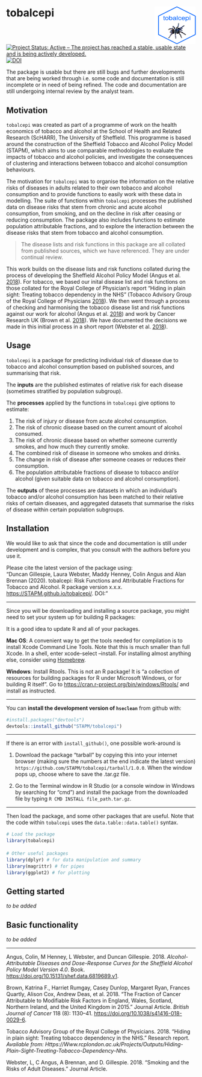 
<!-- README.md is generated from README.Rmd. Please edit that file -->

# tobalcepi <img src="tools/tobalcepi_hex.png" align="right" style="padding-left:10px;background-color:white;" width="100" height="100" />

[![Project Status: Active – The project has reached a stable, usable
state and is being actively
developed.](https://www.repostatus.org/badges/latest/active.svg)](https://www.repostatus.org/#active)  
[![DOI](https://zenodo.org/badge/221235909.svg)](https://zenodo.org/badge/latestdoi/221235909)

The package is usable but there are still bugs and further developments
that are being worked through i.e. some code and documentation is still
incomplete or in need of being refined. The code and documentation are
still undergoing internal review by the analyst team.

## Motivation

`tobalcepi` was created as part of a programme of work on the health
economics of tobacco and alcohol at the School of Health and Related
Research (ScHARR), The University of Sheffield. This programme is based
around the construction of the Sheffield Tobacco and Alcohol Policy
Model (STAPM), which aims to use comparable methodologies to evaluate
the impacts of tobacco and alcohol policies, and investigate the
consequences of clustering and interactions between tobacco and alcohol
consumption behaviours.

The motivation for `tobalcepi` was to organise the information on the
relative risks of diseases in adults related to their own tobacco and
alcohol consumption and to provide functions to easily work with these
data in modelling. The suite of functions within `tobalcepi` processes
the published data on disease risks that stem from chronic and acute
alcohol consumption, from smoking, and on the decline in risk after
ceasing or reducing consumption. The package also includes functions to
estimate population attributable fractions, and to explore the
interaction between the disease risks that stem from tobacco and alcohol
consumption.

> The disease lists and risk functions in this package are all collated
> from published sources, which we have referenced. They are under
> continual review.

This work builds on the disease lists and risk functions collated during
the process of developing the Sheffield Alcohol Policy Model (Angus et
al. [2018](#ref-Angus2018)). For tobacco, we based our inital disease
list and risk functions on those collated for the Royal College of
Physician’s report “Hiding in plain sight: Treating tobacco dependency
in the NHS” (Tobacco Advisory Group of the Royal College of Physicians
[2018](#ref-RCP2018)). We then went through a process of checking and
harmonising the tobacco disease list and risk functions against our work
for alcohol (Angus et al. [2018](#ref-Angus2018)) and work by Cancer
Research UK (Brown et al. [2018](#ref-Brown2018)). We have documented
the decisions we made in this initial process in a short report (Webster
et al. [2018](#ref-Webster2018)).

## Usage

`tobalcepi` is a package for predicting individual risk of disease due
to tobacco and alcohol consumption based on published sources, and
summarising that risk.

The **inputs** are the published estimates of relative risk for each
disease (sometimes stratified by population subgroup).

The **processes** applied by the functions in `tobalcepi` give options
to estimate:

1.  The risk of injury or disease from acute alcohol consumption.  
2.  The risk of chronic disease based on the current amount of alcohol
    consumed.  
3.  The risk of chronic disease based on whether someone currently
    smokes, and how much they currently smoke.  
4.  The combined risk of disease in someone who smokes and drinks.  
5.  The change in risk of disease after someone ceases or reduces their
    consumption.  
6.  The population attributable fractions of disease to tobacco and/or
    alcohol (given suitable data on tobacco and alcohol consumption).

The **outputs** of these processes are datasets in which an individual’s
tobacco and/or alcohol consumption has been matched to their relative
risks of certain diseases, and aggregated datasets that summarise the
risks of disease within certain population subgroups.

## Installation

We would like to ask that since the code and documentation is still
under development and is complex, that you consult with the authors
before you use it.

Please cite the latest version of the package using:  
“Duncan Gillespie, Laura Webster, Maddy Henney, Colin Angus and Alan
Brennan (2020). tobalcepi: Risk Functions and Attributable Fractions for
Tobacco and Alcohol. R package version x.x.x.
<https://STAPM.github.io/tobalcepi/>. DOI:”

-----

Since you will be downloading and installing a source package, you might
need to set your system up for building R packages:

It is a good idea to update R and all of your packages.

**Mac OS**: A convenient way to get the tools needed for compilation is
to install Xcode Command Line Tools. Note that this is much smaller than
full Xcode. In a shell, enter xcode-select –install. For installing
almost anything else, consider using [Homebrew](https://brew.sh/).

**Windows**: Install Rtools. This is not an R package\! It is “a
collection of resources for building packages for R under Microsoft
Windows, or for building R itself”. Go to
<https://cran.r-project.org/bin/windows/Rtools/> and install as
instructed.

-----

You can **install the development version of `hseclean`** from github
with:

``` r
#install.packages("devtools")
devtools::install_github("STAPM/tobalcepi")
```

-----

If there is an error with `install_github()`, one possible work-around
is

1.  Download the package “tarball” by copying this into your internet
    browser (making sure the numbers at the end indicate the latest
    version) `https://github.com/STAPM/tobalcepi/tarball/1.0.0`. When
    the window pops up, choose where to save the .tar.gz file.

2.  Go to the Terminal window in R Studio (or a console window in
    Windows by searching for “cmd”) and install the package from the
    downloaded file by typing `R CMD INSTALL file_path.tar.gz`.

-----

Then load the package, and some other packages that are useful. Note
that the code within `tobalcepi` uses the `data.table::data.table()`
syntax.

``` r
# Load the package
library(tobalcepi)

# Other useful packages
library(dplyr) # for data manipulation and summary
library(magrittr) # for pipes
library(ggplot2) # for plotting
```

## Getting started

*to be added*

## Basic functionality

*to be added*

-----

<div id="refs" class="references">

<div id="ref-Angus2018">

Angus, Colin, M Henney, L Webster, and Duncan Gillespie. 2018.
*Alcohol-Attributable Diseases and Dose-Response Curves for the
Sheffield Alcohol Policy Model Version 4.0*. Book.
<https://doi.org/10.15131/shef.data.6819689.v1>.

</div>

<div id="ref-Brown2018">

Brown, Katrina F., Harriet Rumgay, Casey Dunlop, Margaret Ryan, Frances
Quartly, Alison Cox, Andrew Deas, et al. 2018. “The Fraction of Cancer
Attributable to Modifiable Risk Factors in England, Wales, Scotland,
Northern Ireland, and the United Kingdom in 2015.” Journal Article.
*British Journal of Cancer* 118 (8): 1130–41.
<https://doi.org/10.1038/s41416-018-0029-6>.

</div>

<div id="ref-RCP2018">

Tobacco Advisory Group of the Royal College of Physicians. 2018. “Hiding
in plain sight: Treating tobacco dependency in the NHS.” Research
report. *Available from:
Https://Www.rcplondon.ac.uk/Projects/Outputs/Hiding-Plain-Sight-Treating-Tobacco-Dependency-Nhs*.

</div>

<div id="ref-Webster2018">

Webster, L, C Angus, A Brennan, and D. Gillespie. 2018. “Smoking and the
Risks of Adult Diseases.” Journal Article.

</div>

</div>
